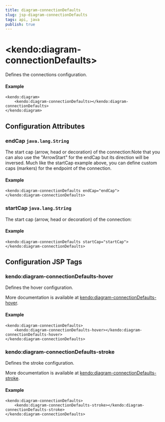 ```yaml
---
title: diagram-connectionDefaults
slug: jsp-diagram-connectionDefaults
tags: api, java
publish: true
---
```


# \<kendo:diagram-connectionDefaults\>

Defines the connections configuration.

#### Example
    <kendo:diagram>
        <kendo:diagram-connectionDefaults></kendo:diagram-connectionDefaults>
    </kendo:diagram>

## Configuration Attributes

### endCap `java.lang.String`

The start cap (arrow, head or decoration) of the connection:Note that you can also use the "ArrowStart" for the endCap but its direction will be inversed. Much like the startCap example above, you can define custom caps (markers) for the endpoint of the connection.

#### Example
    <kendo:diagram-connectionDefaults endCap="endCap">
    </kendo:diagram-connectionDefaults>

### startCap `java.lang.String`

The start cap (arrow, head or decoration) of the connection:

#### Example
    <kendo:diagram-connectionDefaults startCap="startCap">
    </kendo:diagram-connectionDefaults>


##  Configuration JSP Tags

### kendo:diagram-connectionDefaults-hover

Defines the hover configuration.

More documentation is available at [kendo:diagram-connectionDefaults-hover](/kendo-ui/api/wrappers/jsp/diagram/connectiondefaults-hover).

#### Example

    <kendo:diagram-connectionDefaults>
        <kendo:diagram-connectionDefaults-hover></kendo:diagram-connectionDefaults-hover>
    </kendo:diagram-connectionDefaults>

### kendo:diagram-connectionDefaults-stroke

Defines the stroke configuration.

More documentation is available at [kendo:diagram-connectionDefaults-stroke](/kendo-ui/api/wrappers/jsp/diagram/connectiondefaults-stroke).

#### Example

    <kendo:diagram-connectionDefaults>
        <kendo:diagram-connectionDefaults-stroke></kendo:diagram-connectionDefaults-stroke>
    </kendo:diagram-connectionDefaults>

